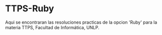 # TTPS-Ruby
Aqui se encontraran las resoluciones practicas de la opcion 'Ruby' para la materia TTPS, Facultad de Informática, UNLP. 
